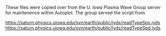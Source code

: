 These files were copied over from the U. Iowa Plasma Wave Group server 
for maintenence within Autoplot.  The group served the script from

https://saturn.physics.uiowa.edu/svn/earth/public/jyds/readTypeSps.jyds
https://saturn.physics.uiowa.edu/svn/earth/public/jyds/readTypeSpd.jyds

